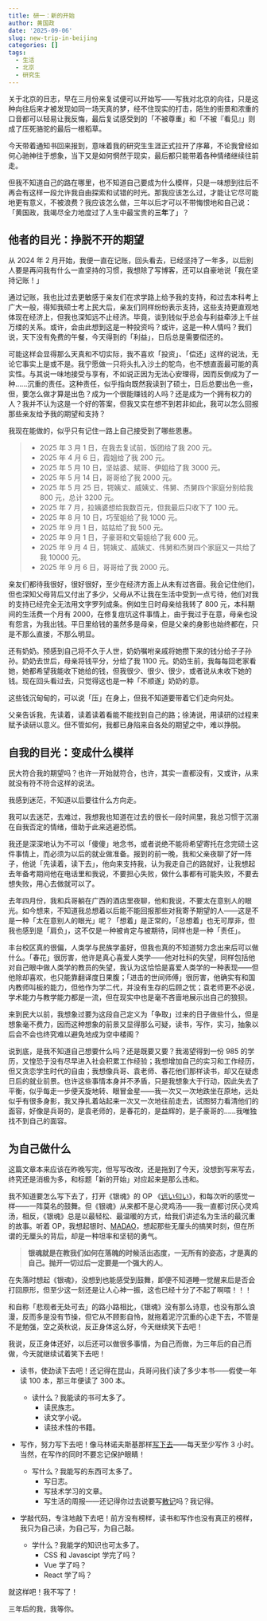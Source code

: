 ```yaml
---
title: 研一：新的开始
author: 黄国政
date: '2025-09-06'
slug: new-trip-in-beijing
categories: []
tags:
  - 生活
  - 北京
  - 研究生
---
```


<!--more-->

关于北京的日志，早在三月份来复试便可以开始写——写我对北京的向往，只是这种向往后来才被发现如同一场天真的梦，经不住现实的打击，陌生的街景和浓重的口音都可以轻易让我反悔，最后复试感受到的「不被尊重」和「不被『看见』」则成了压死骆驼的最后一根稻草。

今天带着通知书回来报到，意味着我的研究生生涯正式拉开了序幕，不论我曾经如何心驰神往于想象，当下又是如何惘然于现实，最后都只能带着各种情绪继续往前走。

但我不知道自己的路在哪里，也不知道自己要成为什么模样，只是一味想到往后不再会有这样一段允许我自由探索和试错的时光。那我应该怎么过，才能让它尽可能地更有意义，不被浪费？我应该怎么做，三年以后才可以不带悔恨地和自己说：「黄国政，我竭尽全力地度过了人生中最宝贵的**三年**了」？

## 他者的目光：挣脱不开的期望

从 2024 年 2 月开始，我便一直在记账，回头看去，已经坚持了一年多，以后别人要是再问我有什么一直坚持的习惯，我想除了写博客，还可以自豪地说「我在坚持记账！」

通过记账，我也比过去更敏感于亲友们在求学路上给予我的支持，和过去本科考上广大一般，得知我硕士考上民大后，亲友们同样纷纷表示支持，这些支持更直观地体现在经济上，但我也深知远不止经济。毕竟，谈到钱似乎总会与利益牵涉上千丝万缕的关系。或许，会由此想到这是一种投资吗？或许，这是一种人情吗？我们说，天下没有免费的午餐，今天得到的「利益」，日后总是需要偿还的。

可能这样会显得那么天真和不切实际，我不喜欢「投资」、「偿还」这样的说法，无论它事实上是或不是。我宁愿做一只将头扎入沙土的鸵鸟，也不想直面最可能的真实性。与其说一味地接受与享有，不如说正因为无法心安理得，因而反倒成为了一种……沉重的责任。这种责任，似乎指向既然我读到了硕士，日后总要出色一些，但，要怎么做才算是出色？成为一个很能赚钱的人吗？还是成为一个拥有权力的人？我并不认为这是一个好的答案，但我又实在想不到若非如此，我可以怎么回报那些亲友给予我的期望和支持？

我现在能做的，似乎只有记住一路上自己接受到了哪些恩惠。

> * 2025 年 3 月 1 日，在我去复试前，饭团给了我 200 元。  
> * 2025 年 4 月 6 日，霞姐给了我 200 元。  
> * 2025 年 5 月 10 日，坚姑婆、斌哥、伊姐给了我 3000 元。  
> * 2025 年 5 月 14 日，哥哥给了我 2000 元。  
> * 2025 年 5 月 25 日，锷姨丈、威姨丈、伟舅、杰舅四个家庭分别给我 800 元，总计 3200 元。  
> * 2025 年 7 月，拉姨婆想给我数百元，但我最后只收下了 100 元。  
> * 2025 年 8 月 10 日，巧莹姐给了我 1000 元。  
> * 2025 年 9 月 1 日，姑姑给了我 500 元。  
> * 2025 年 9 月 1 日，子豪哥和文菊姐给了我 600 元。  
> * 2025 年 9 月 4 日，锷姨丈、威姨丈、伟舅和杰舅四个家庭又一共给了我 10000 元。  
> * 2025 年 9 月 6 日，哥哥给了我 2000 元。

亲友们都待我很好，很好很好，至少在经济方面上从未有过吝啬。我会记住他们，但也深知父母背后又付出了多少，父母从不让我在生活中受到一点亏待，他们对我的支持已经完全无法用文字罗列成条。例如生日时母亲给我转了 800 元，本科期间的生活费一个月有 2000，在修复痘坑这件事情上，由于我过于在意，母亲也没有怨言，为我出钱。平日里给钱的虽然多是母亲，但是父亲的身影也始终都在，只是不那么直接，不那么明显。

还有奶奶。预感到自己将不久于人世，奶奶嘱咐亲戚将她攒下来的钱分给子子孙孙。奶奶去世后，母亲将钱平分，分给了我 1100 元。奶奶生前，我每每回老家看她，她都希望我能收下她给的钱，但我很少、很少、很少，或者说从未收下她的钱。现在回头看过去，只觉得这也是一种「不顺遂」奶奶的意。

这些钱沉甸甸的，可以说「压」在身上，但我不知道要带着它们走向何处。

父亲告诉我，先读着，读着读着看能不能找到自己的路；徐涛说，用读研的过程来赋予读研以意义。但不管如何，我都已身陷来自各处的期望之中，难以挣脱。

## 自我的目光：变成什么模样

民大符合我的期望吗？也许一开始就符合，也许，其实一直都没有，又或许，从来就没有符不符合这样的说法。

我感到迷茫，不知道以后要往什么方向走。

我可以去迷茫，去难过，我想我也知道在过去的很长一段时间里，我总习惯于沉溺在自我否定的情绪，借助于此来逃避恐慌。

我还是深深地认为不可以「傻傻」地念书，或者说绝不能将希望寄托在念完硕士这件事情上，而必须为以后的就业做准备。报到的前一晚，我和父亲夜聊了好一阵子，他说「先读着，读下去」，他向来支持我，认为我走自己的路就好，让我想起去年备考期间他在电话里和我说，不要担心失败，做什么事都有可能失败，不要去想失败，用心去做就可以了。

去年四月份，我和兵哥躺在广西的酒店里夜聊，他和我说，不要太在意别人的眼光。如今想来，不知道我总想着以后能不能回报那些对我寄予期望的人——这是不是一种「太在意别人的眼光」呢？「想着」是正常的，「总想着」也无可厚非，但我也感到是「肩负」，这不仅是一种被肯定与被期待，同样也是一种「责任」。

丰台校区真的很偏，人类学与民族学虽好，但我也真的不知道努力念出来后可以做什么。「春花」很厉害，他许是真心喜爱人类学——他对社科的失望，同样包括他对自己眼中做人类学的教员的失望，我认为这恰恰是喜爱人类学的一种表现——但他除却喜欢，也只能靠翻译度日果腹；「进击的世间师傅」很厉害，他确实有和国内教师叫板的能力，但他作为学二代，并没有生存的后顾之忧；袁老师更不必说，学术能力与教学能力都是一流，但在现实中也是毫不吝啬地展示出自己的狼狈。

来到民大以前，我想象过要为这段自己定义为「争取」过来的日子做些什么，但是想象毫不费力，因而这种想象的前景又显得那么可疑，读书，写作，实习，抽象以后会不会也终究难以避免地成为空中楼阁？

说到底，是我不知道自己想要什么吗？还是既要又要？我渴望得到一份 985 的学历，又惶恐于没有尽早进入社会积累工作经验；我想增加自己的实习和工作经历，但又贪恋学生时代的自由；我想像兵哥、袁老师、春花他们那样读书，却又在疑虑日后的就业前景。也许这些事情本身并不矛盾，只是我想象大于行动，因此失去了平衡，似乎每走一步便天旋地转、眼冒金星——我一次又一次地跌坐在原地，远处似乎有很多身影，我又挣扎着站起来一次又一次地往前走去，试图努力看清他们的面容，好像是兵哥的，是袁老师的，是春花的，是益辉的，是子豪哥的……我唯独找不到自己的面容。

## 为自己做什么

这篇文章本来应该在昨晚写完，但写写改改，还是拖到了今天，没想到写来写去，终究还是消极为多，和标题「新的开始」对应起来是那么违和。

我不知道要怎么写下去了，打开《银魂》的 OP 《[远い匂い](https://music.163.com/#/song?id=4950235)》，和每次听的感觉一样——一阵莫名的鼓舞。但《银魂》从来都不是心灵鸡汤——我一直都讨厌心灵鸡汤，相反，《银魂》总是以最轻松、最温暖的方式，给我们讲述名为生活的最沉重的故事。听着 OP，我想起银时、[MADAO](https://medium.com/@davegumba/gintama-analysis-philosophy-of-madao-c02570efe461)，想起那些无厘头的搞笑时刻，但在所谓的无厘头的背后，却是一种坦率和坚韧的勇气。

> **银魂就是在教我们如何在落魄的时候活出态度，一无所有的姿态，才是真的自己。抛开一切过后一定要是一个强大的人**。

在失落时想起《银魂》，没想到也能感受到鼓舞，即便不知道睡一觉醒来后是否会打回原形，但至少这一刻还是让人心神一振，这也已经十分了不起了啊喂！！！

和自称「悲观者无处可去」的路小路相比，《银魂》没有那么诗意，也没有那么浪漫，反而多是没有节操，但它从不顾影自怜，就拖着泥泞沉重的心走下去，不管是不是勉强，空之英秋说，反正身体这么好，今天继续笑下去吧！

我说，反正身体还好，以后还可以做很多事情，为自己而做，为三年后的自己而做，今天就继续试着笑下去吧！

* 读书，使劲读下去吧！还记得在昆山，兵哥问我们读了多少本书——假使一年读 100 本，那三年便读了 300 本。
  * 读什么？我能读的书可太多了。
    * 读民族志。
    * 读文学小说。
    * 读技术性的书籍。

* 写作，努力写下去吧！像马林诺夫斯基那样[写下去](https://guozheng.rbind.io/posts/2025/03/be-honest-like-malinowski/)——每天至少写作 3 小时。当然，在写作的同时不要忘记保护眼睛！
  * 写什么？我能写的东西可太多了。
    * 写日志。
    * 写技术学习的文章。
    * 写生活的周报——还记得你过去说要写[散记](https://guozheng.rbind.io/posts/2025/01/social-anthro-weekly-0/)吗？我记得。
    
* 学敲代码，专注地敲下去吧！前方没有榜样，读书和写作也没有真正的榜样，我只为自己读，为自己写，为自己敲。
  * 学什么？我能学的知识也可太多了。
    * CSS 和 Javascipt 学完了吗？
    * Vue 学了吗？
    * React 学了吗？

就这样吧！我不写了！

三年后的我，我等你。